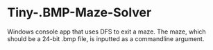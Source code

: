 # Tiny-.BMP-Maze-Solver

Windows console app that uses DFS to exit a maze. The maze, which should be a 24-bit .bmp file, is inputted as a commandline argument.
